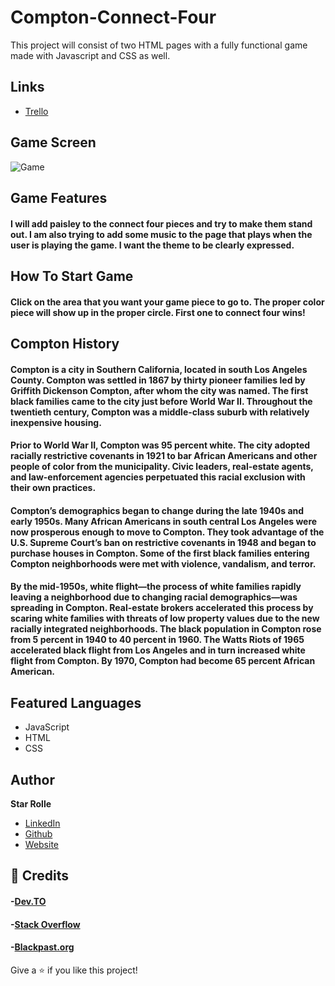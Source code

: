 # Compton-Connect-Four

This project will consist of two HTML pages with a fully functional game made with Javascript and CSS as well.

## Links

- [Trello](https://trello.com/b/3ZWSLVfK/compton-connect-four)

## Game Screen

![Game](https://photos.app.goo.gl/A5rejjRruzasJfB9A)

## Game Features

#### I will add paisley to the connect four pieces and try to make them stand out. I am also trying to add some music to the page that plays when the user is playing the game. I want the theme to be clearly expressed.

## How To Start Game

#### Click on the area that you want your game piece to go to. The proper color piece will show up in the proper circle. First one to connect four wins!

## Compton History

#### Compton is a city in Southern California, located in south Los Angeles County. Compton was settled in 1867 by thirty pioneer families led by Griffith Dickenson Compton, after whom the city was named. The first black families came to the city just before World War II. Throughout the twentieth century, Compton was a middle-class suburb with relatively inexpensive housing.

#### Prior to World War II, Compton was 95 percent white. The city adopted racially restrictive covenants in 1921 to bar African Americans and other people of color from the municipality. Civic leaders, real-estate agents, and law-enforcement agencies perpetuated this racial exclusion with their own practices.

#### Compton’s demographics began to change during the late 1940s and early 1950s. Many African Americans in south central Los Angeles were now prosperous enough to move to Compton. They took advantage of the U.S. Supreme Court’s ban on restrictive covenants in 1948 and began to purchase houses in Compton. Some of the first black families entering Compton neighborhoods were met with violence, vandalism, and terror.

#### By the mid-1950s, white flight—the process of white families rapidly leaving a neighborhood due to changing racial demographics—was spreading in Compton. Real-estate brokers accelerated this process by scaring white families with threats of low property values due to the new racially integrated neighborhoods. The black population in Compton rose from 5 percent in 1940 to 40 percent in 1960. The Watts Riots of 1965 accelerated black flight from Los Angeles and in turn increased white flight from Compton. By 1970, Compton had become 65 percent African American.

## Featured Languages

- JavaScript
- HTML
- CSS

## Author

**Star Rolle**

- [LinkedIn](https://www.linkedin.com/in/starrolle/)
- [Github](github.com/starrolle13)
- [Website](thecurlstop.com)

## 🤝 Credits

#### -[Dev.TO](https://dev.to/rohit19060/how-to-write-stunning-github-readme-md-template-provided-5b09)

#### -[Stack Overflow](https://stackoverflow.com/)

#### -[Blackpast.org](https://www.blackpast.org/african-american-history/compton-california-1867/)

Give a ⭐️ if you like this project!
